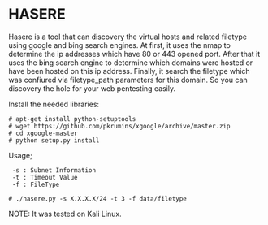 HASERE
================

Hasere is a tool that can discovery the virtual hosts and related filetype using google and bing search engines. At first, it uses the nmap to determine the ip addresses which have 80 or 443 opened port. After that it uses the bing search engine to determine which domains were hosted or have been hosted on this ip address. Finally, it search the filetype which was confiured via filetype_path parameters for this domain. So you can discovery the hole for your web pentesting easily.

Install the needed libraries:

    # apt-get install python-setuptools  
    # wget https://github.com/pkrumins/xgoogle/archive/master.zip
    # cd xgoogle-master
    # python setup.py install
    
Usage;

     -s : Subnet Information
     -t : Timeout Value
     -f : FileType   

    # ./hasere.py -s X.X.X.X/24 -t 3 -f data/filetype
 
NOTE: It was tested on Kali Linux.
